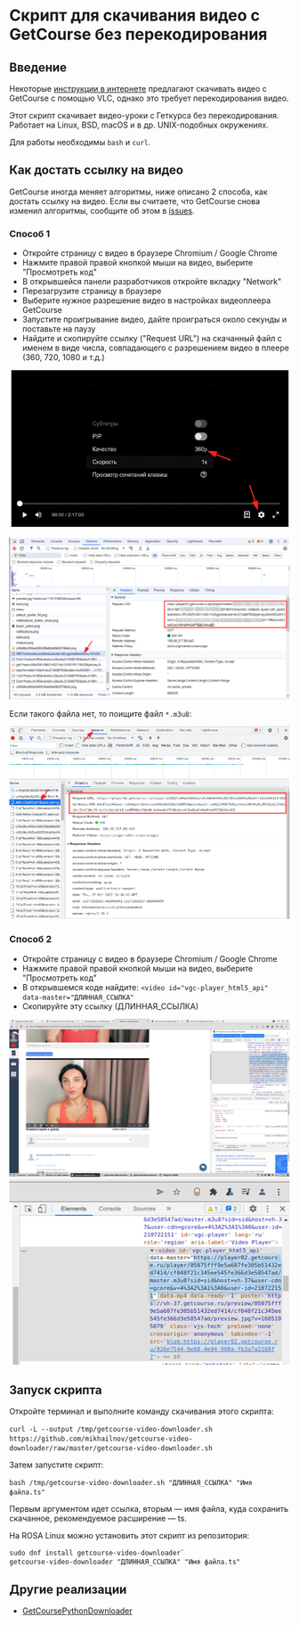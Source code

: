 # Скрипт для скачивания видео с GetCourse без перекодирования

## Введение

Некоторые [инструкции в интернете](https://www.nibbl.ru/poleznye-sovety/kak-skachat-video-s-getkursa-getcourse.html) предлагают скачивать видео с GetCourse с помощью VLC, однако это требует перекодирования видео.

Этот скрипт скачивает видео-уроки с Геткурса без перекодирования. Работает на Linux, BSD, macOS и в др. UNIX-подобных окружениях.

Для работы необходимы `bash` и `curl`.

## Как достать ссылку на видео

GetCourse иногда меняет алгоритмы, ниже описано 2 способа, как достать ссылку на видео. Если вы считаете, что GetCourse снова изменил алгоритмы, сообщите об этом в [issues](https://github.com/mikhailnov/getcourse-video-downloader/issues).

### Способ 1

* Откройте страницу с видео в браузере Chromium / Google Chrome
* Нажмите правой правой кнопкой мыши на видео, выберите "Просмотреть код"
* В открывшейся панели разработчиков откройте вкладку "Network"
* Перезагрузите страницу в браузере
* Выберите нужное разрешение видео в настройках видеоплеера GetCourse
* Запустите проигрывание видео, дайте проиграться около секунды и поставьте на паузу
* Найдите и скопируйте ссылку ("Request URL") на скачанный файл с именем в виде числа, совпадающего с разрешением видео в плеере (360, 720, 1080 и т.д.)

![title](data/2024-07-10_14-48.png)

![title](data/2024-07-10_14-45.png)

Если такого файла нет, то поищите файл `*.m3u8`:

![title](data/2022-10-27_19-50.png)

### Способ 2

* Откройте страницу с видео в браузере Chromium / Google Chrome
* Нажмите правой правой кнопкой мыши на видео, выберите "Просмотреть код"
* В открывшемся коде найдите: `<video id="vgc-player_html5_api" data-master="ДЛИННАЯ_ССЫЛКА"`
* Скопируйте эту ссылку (ДЛИННАЯ_ССЫЛКА)

![title](data/2022-01-03_20-02.png)
![title](data/2022-01-03_20-03.png)

## Запуск скрипта

Откройте терминал и выполните команду скачивания этого скрипта:

`curl -L --output /tmp/getcourse-video-downloader.sh https://github.com/mikhailnov/getcourse-video-downloader/raw/master/getcourse-video-downloader.sh`

Затем запустите скрипт:

`bash /tmp/getcourse-video-downloader.sh "ДЛИННАЯ_ССЫЛКА" "Имя файла.ts"`

Первым аргументом идет ссылка, вторым — имя файла, куда сохранить скачанное, рекомендуемое расширение — ts.

На ROSA Linux можно установить этот скрипт из репозитория:

```
sudo dnf install getcourse-video-downloader`
getcourse-video-downloader "ДЛИННАЯ_ССЫЛКА" "Имя файла.ts"
```

## Другие реализации
* [GetCoursePythonDownloader](https://github.com/snhplayer/GetCoursePythonDownloader)
